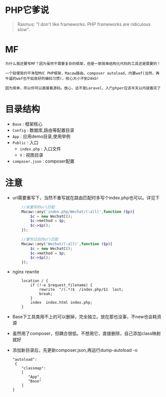 PHP它爹说
===
>Rasmus: "I don't like frameworks. PHP frameworks are ridiculous slow".

MF
===
    为什么我还要写MF？因为虽然不需要复杂的框架，但是一款简单结构化代码的工具还是需要的！
   
    一个轻便简约干净型MVC PHP框架，Macaw路由，composer autoload，内置waf(当然，再牛逼的waf也不如良好的编码习惯)，核心大小不到24kb!
    
    因为简单，所以你可以直接看源码。放心，这不是Laravel，入门phper应该半天以内就看完了
    
目录结构
===
* `Base` : 框架核心
* `Config` : 数据库,路由等配置目录
* `App` : 应用demo目录,使用举例    
* `Public` : 入口
     * `index.php` : 入口文件
     * `V` : 视图目录
* `composer.json` : composer配置

注意
===
* url需要重写下，当然不重写就在路由匹配时多写个index.php也可以。详见下
    ```php
        //未重写的url匹配
        Macaw::any('index.php/Wechat/(:all)',function ($p){
            $c = new WechatC();
            $c->method = $p;
            $c->$p();
        });
        
        //重写过后的url匹配
        Macaw::any('Wechat/(:all)',function ($p){
            $c = new WechatC();
            $c->method = $p;
            $c->$p();
        });
    ```
* nginx rewrite
    ```
        location / {
            if (!-e $request_filename) {
                rewrite  ^/(.*)$  /index.php/$1  last;
                break;
            }
            index  index.html index.php;
        } 
    ```
* Base下工具类用不上的可以删掉，完全独立。放在那也没事，不new也会耗资源
* 虽然用了composer，但耦合很低。不想用它，直接删除，自己添加class映射就好
* 添加新目录后，先更新composer.json,再运行dump-autoload -o

    ```
    "autoload":
     {
        "classmap":
        [
           "App",
           "Base"
        ]
    }
    ```